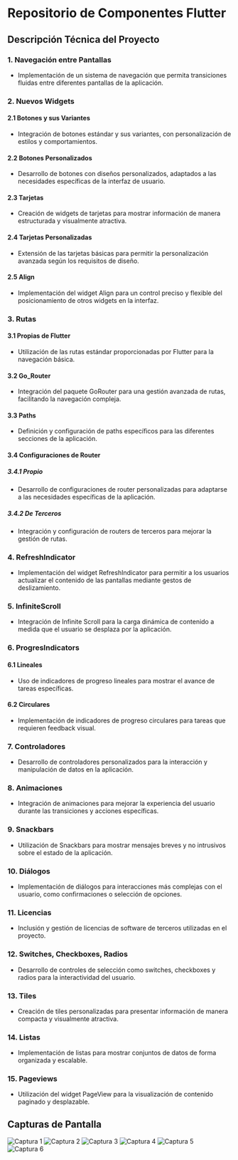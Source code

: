 # Repositorio de Componentes Flutter

## Descripción Técnica del Proyecto

### 1. Navegación entre Pantallas
- Implementación de un sistema de navegación que permita transiciones fluidas entre diferentes pantallas de la aplicación.

### 2. Nuevos Widgets
#### 2.1 Botones y sus Variantes
- Integración de botones estándar y sus variantes, con personalización de estilos y comportamientos.

#### 2.2 Botones Personalizados
- Desarrollo de botones con diseños personalizados, adaptados a las necesidades específicas de la interfaz de usuario.

#### 2.3 Tarjetas
- Creación de widgets de tarjetas para mostrar información de manera estructurada y visualmente atractiva.

#### 2.4 Tarjetas Personalizadas
- Extensión de las tarjetas básicas para permitir la personalización avanzada según los requisitos de diseño.

#### 2.5 Align
- Implementación del widget Align para un control preciso y flexible del posicionamiento de otros widgets en la interfaz.

### 3. Rutas
#### 3.1 Propias de Flutter
- Utilización de las rutas estándar proporcionadas por Flutter para la navegación básica.

#### 3.2 Go_Router
- Integración del paquete GoRouter para una gestión avanzada de rutas, facilitando la navegación compleja.

#### 3.3 Paths
- Definición y configuración de paths específicos para las diferentes secciones de la aplicación.

#### 3.4 Configuraciones de Router
##### 3.4.1 Propio
- Desarrollo de configuraciones de router personalizadas para adaptarse a las necesidades específicas de la aplicación.
##### 3.4.2 De Terceros
- Integración y configuración de routers de terceros para mejorar la gestión de rutas.

### 4. RefreshIndicator
- Implementación del widget RefreshIndicator para permitir a los usuarios actualizar el contenido de las pantallas mediante gestos de deslizamiento.

### 5. InfiniteScroll
- Integración de Infinite Scroll para la carga dinámica de contenido a medida que el usuario se desplaza por la aplicación.

### 6. ProgresIndicators
#### 6.1 Lineales
- Uso de indicadores de progreso lineales para mostrar el avance de tareas específicas.
#### 6.2 Circulares
- Implementación de indicadores de progreso circulares para tareas que requieren feedback visual.

### 7. Controladores
- Desarrollo de controladores personalizados para la interacción y manipulación de datos en la aplicación.

### 8. Animaciones
- Integración de animaciones para mejorar la experiencia del usuario durante las transiciones y acciones específicas.

### 9. Snackbars
- Utilización de Snackbars para mostrar mensajes breves y no intrusivos sobre el estado de la aplicación.

### 10. Diálogos
- Implementación de diálogos para interacciones más complejas con el usuario, como confirmaciones o selección de opciones.

### 11. Licencias
- Inclusión y gestión de licencias de software de terceros utilizadas en el proyecto.

### 12. Switches, Checkboxes, Radios
- Desarrollo de controles de selección como switches, checkboxes y radios para la interactividad del usuario.

### 13. Tiles
- Creación de tiles personalizadas para presentar información de manera compacta y visualmente atractiva.

### 14. Listas
- Implementación de listas para mostrar conjuntos de datos de forma organizada y escalable.

### 15. Pageviews
- Utilización del widget PageView para la visualización de contenido paginado y desplazable.

## Capturas de Pantalla
![Captura 1](/screenShosts/1.png)
![Captura 2](/screenShosts/2.png)
![Captura 3](/screenShosts/3.png)
![Captura 4](/screenShosts/4.png)
![Captura 5](/screenShosts/5.png)
![Captura 6](/screenShosts/6.png)
